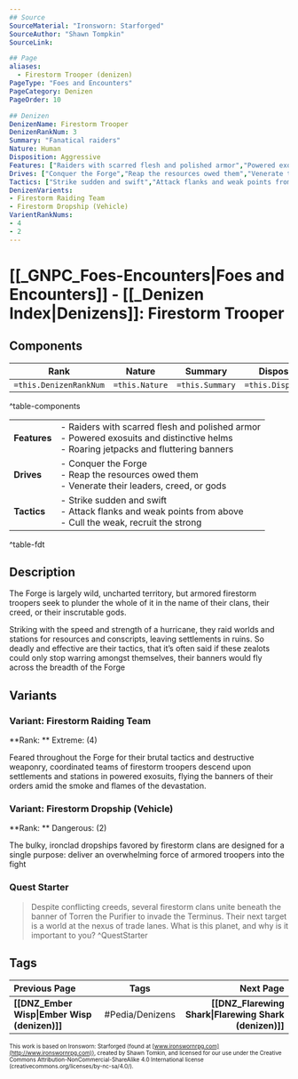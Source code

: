 ```yaml
---
## Source
SourceMaterial: "Ironsworn: Starforged"
SourceAuthor: "Shawn Tompkin"
SourceLink: 

## Page
aliases:
  - Firestorm Trooper (denizen)
PageType: "Foes and Encounters"
PageCategory: Denizen
PageOrder: 10

## Denizen
DenizenName: Firestorm Trooper
DenizenRankNum: 3
Summary: "Fanatical raiders"
Nature: Human
Disposition: Aggressive
Features: ["Raiders with scarred flesh and polished armor","Powered exosuits and distinctive helms","Roaring jetpacks and fluttering banners"]
Drives: ["Conquer the Forge","Reap the resources owed them","Venerate their leaders, creed, or gods"]
Tactics: ["Strike sudden and swift","Attack flanks and weak points from above","Cull the weak, recruit the strong"]
DenizenVarients:
- Firestorm Raiding Team
- Firestorm Dropship (Vehicle)
VarientRankNums:
- 4
- 2
---
```

# [[_GNPC_Foes-Encounters|Foes and Encounters]] - [[_Denizen Index|Denizens]]: Firestorm Trooper
## Components
| **Rank** | Nature | Summary | Disposition |
| :---: | --- | --- | --- |
| `=this.DenizenRankNum` | `=this.Nature` | `=this.Summary` | `=this.Disposition`  |
^table-components

|  |  |
| --- | --- |
| **Features** | - Raiders with scarred flesh and polished armor<br>- Powered exosuits and distinctive helms<br>- Roaring jetpacks and fluttering banners |
| **Drives** | - Conquer the Forge<br>- Reap the resources owed them<br>- Venerate their leaders, creed, or gods |
| **Tactics** | - Strike sudden and swift<br>- Attack flanks and weak points from above<br>- Cull the weak, recruit the strong |
^table-fdt

## Description
The Forge is largely wild, uncharted territory, but armored firestorm troopers seek to plunder the whole of it in the name of their clans, their creed, or their inscrutable gods.

Striking with the speed and strength of a hurricane, they raid worlds and stations for resources and conscripts, leaving settlements in ruins. So deadly and effective are their tactics, that it’s often said if these zealots could only stop warring amongst themselves, their banners would fly across the breadth of the Forge

## Variants
### Variant: Firestorm Raiding Team
**Rank: ** Extreme: (4)

Feared throughout the Forge for their brutal tactics and destructive weaponry, coordinated teams of firestorm troopers descend upon settlements and stations in powered exosuits, flying the banners of their orders amid the smoke and flames of the devastation.

### Variant: Firestorm Dropship (Vehicle)
**Rank: ** Dangerous: (2)

The bulky, ironclad dropships favored by firestorm clans are designed for a single purpose: deliver an overwhelming force of armored troopers into the fight

### Quest Starter
> Despite conflicting creeds, several firestorm clans unite beneath the banner of Torren the Purifier to invade the Terminus. Their next target is a world at the nexus of trade lanes. What is this planet, and why is it important to you? ^QuestStarter

## Tags
| Previous Page | Tags | Next Page |
|:--- |:---:| ---:|
| **[[DNZ_Ember Wisp\|Ember Wisp (denizen)]]** | #Pedia/Denizens | **[[DNZ_Flarewing Shark\|Flarewing Shark (denizen)]]** |

<font size=-2>This work is based on Ironsworn: Starforged (found at [www.ironswornrpg.com](http://www.ironswornrpg.com)), created by Shawn Tomkin, and licensed for our use under the Creative Commons Attribution-NonCommercial-ShareAlike 4.0 International license  (creativecommons.org/licenses/by-nc-sa/4.0/).</font>